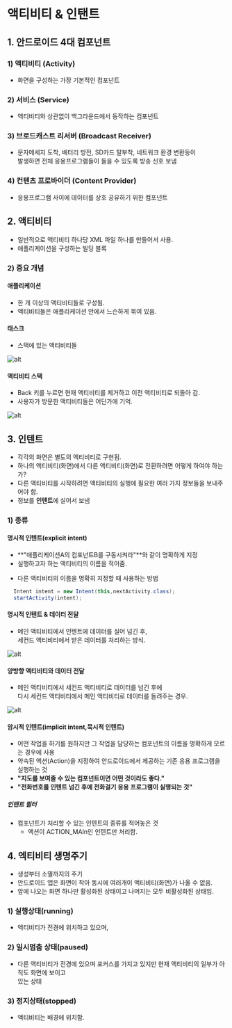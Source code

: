 # 액티비티 & 인탠트

## 1. 안드로이드 4대 컴포넌트

### 1) 액티비티 (Activity)

- 화면을 구성하는 가장 기본적인 컴포넌트

### 2) 서비스 (Service)

- 액티비티와 상관없이 백그라운드에서 동작하는 컴포넌트

### 3) 브로드캐스트 리서버 (Broadcast Receiver)

- 문자메세지 도착, 배터리 방전, SD카드 탈부착, 네트워크 환경 변환등이  
  발생하면 전체 응용프로그램들이 들을 수 있도록 방송 신호 보냄

### 4) 컨텐츠 프로바이더 (Content Provider)

- 응용프로그램 사이에 데이터를 상호 공유하기 위한 컴포넌트

## 2. 액티비티

- 일반적으로 액티비티 하나당 XML 파일 하나를 만들어서 사용.
- 애플리케이션을 구성하는 빌딩 블록

### 2) 중요 개념

#### 애플리케이션

- 한 개 이상의 액티비티들로 구성됨.
- 액티비티들은 애플리케이션 안에서 느슨하게 묶여 있음.

#### 태스크

- 스택에 있는 액티비티들

![alt](/assets/images/post/Android/36.png)

#### 액티비티 스택

- Back 키를 누르면 현재 액티비티를 제거하고 이전 액티비티로 되돌아 감.
- 사용자가 방문한 액티비티들은 어딘가에 기억.

![alt](/assets/images/post/Android/37.png)

## 3. 인텐트

- 각각의 화면은 별도의 엑티비티로 구현됨.
- 하나의 액티비티(화면)에서 다른 액티비티(화면)로 전환하려면 어떻게 하여야 하는가?
- 다른 액티비티를 시작하려면 액티비티의 실행에 필요한 여러 가지 정보들을 보내주어야 함.
- 정보를 **인텐트**에 실어서 보냄

### 1) 종류

#### 명시적 인텐트(explicit intent)

- **"애플리케이션A의 컴포넌트B를 구동시켜라"**와 같이 명확하게 지정
- 실행하고자 하는 액티비티의 이름을 적어줌.

* 다른 액티비티의 이름을 명확히 지정할 때 사용하는 방법

```java
  Intent intent = new Intent(this,nextActivity.class);
  startActivity(intent);
```

#### 명시적 인텐트 & 데이터 전달

- 메인 액티비티에서 인텐트에 데이터를 실어 넘긴 후,  
  세컨드 액티비티에서 받은 데이터를 처리하는 방식.

![alt](/assets/images/post/Android/38.png)

#### 양방향 액티비티와 데이터 전달

- 메인 액티비티에서 세컨드 액티비티로 데이터를 넘긴 후에  
  다시 세컨드 액티비티에서 메인 액티비티로 데이터를 돌려주는 경우.

![alt](/assets/images/post/Android/39.png)

#### 암시적 인텐트(implicit intent,묵시적 인텐트)

- 어떤 작업을 하기를 원하지만 그 작업을 담당하는 컴포넌트의 이름을 명확하게 모르는 경우에 사용
- 약속된 액션(Action)을 지정하여 안드로이드에서 제공하는 기존 응용 프로그램을 실행하는 것
- **"지도를 보여줄 수 있는 컴포넌트이면 어떤 것이라도 좋다."**
- **"전화번호를 인텐트 넘긴 후에 전화걸기 응용 프로그램이 실행되는 것"**

##### 인텐트 필터

- 컴포넌트가 처리할 수 있는 인텐트의 종류를 적어놓은 것
  - 액션이 ACTION_MAIn인 인텐트만 처리함.

## 4. 엑티비티 생명주기

- 생성부터 소멸까지의 주기
- 안드로이드 앱은 화면이 작아 동시에 여러개이 액티비티(화면)가 나올 수 없음.
- 앞에 나오는 화면 하나만 활성화된 상태이고 나머지는 모두 비활성화된 상태임.

### 1) 실행상태(running)

- 액티비티가 전경에 위치하고 있으며,

### 2) 일시멈춤 상태(paused)

- 다른 액티비티가 전경에 있으며 포커스를 가지고 있지만 현재 액티비티의 일부가 아직도 화면에 보이고  
  있는 상태

### 3) 정지상태(stopped)

- 액티비티는 배경에 위치함.

